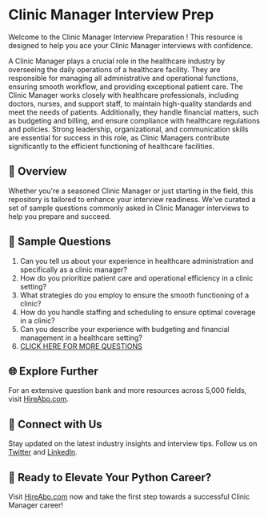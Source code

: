 # Clinic Manager Interview Prep

Welcome to the Clinic Manager Interview Preparation ! This resource is designed to help you ace your Clinic Manager interviews with confidence.

A Clinic Manager plays a crucial role in the healthcare industry by overseeing the daily operations of a healthcare facility. They are responsible for managing all administrative and operational functions, ensuring smooth workflow, and providing exceptional patient care. The Clinic Manager works closely with healthcare professionals, including doctors, nurses, and support staff, to maintain high-quality standards and meet the needs of patients. Additionally, they handle financial matters, such as budgeting and billing, and ensure compliance with healthcare regulations and policies. Strong leadership, organizational, and communication skills are essential for success in this role, as Clinic Managers contribute significantly to the efficient functioning of healthcare facilities.

## 🚀 Overview

Whether you're a seasoned Clinic Manager or just starting in the field, this repository is tailored to enhance your interview readiness. We've curated a set of sample questions commonly asked in Clinic Manager interviews to help you prepare and succeed.

## 📝 Sample Questions

1. Can you tell us about your experience in healthcare administration and specifically as a clinic manager?
2. How do you prioritize patient care and operational efficiency in a clinic setting?
3. What strategies do you employ to ensure the smooth functioning of a clinic?
4. How do you handle staffing and scheduling to ensure optimal coverage in a clinic?
5. Can you describe your experience with budgeting and financial management in a healthcare setting?
6. [CLICK HERE FOR MORE QUESTIONS](https://hireabo.com/job/2_4_6/Clinic%20Manager)

## 🌐 Explore Further

For an extensive question bank and more resources across 5,000 fields, visit [HireAbo.com](https://www.hireabo.com).

## 📱 Connect with Us

Stay updated on the latest industry insights and interview tips. Follow us on [Twitter](https://twitter.com/hireabo) and [LinkedIn](https://www.linkedin.com/in/hire-abo-3609972a8/).

## 🚀 Ready to Elevate Your Python Career?

Visit [HireAbo.com](https://www.hireabo.com) now and take the first step towards a successful Clinic Manager career!